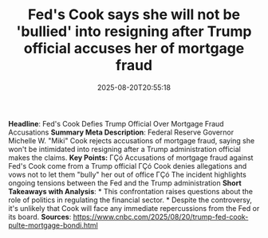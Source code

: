 ﻿---
title: "Fed's Cook says she will not be 'bullied' into resigning after Trump official accuses her of mortgage fraud"
date: "2025-08-20T20:55:18"
category: "Markets"
summary: ""
slug: "feds cook says she will not be bullied into resigning after "
source_urls:
  - "https://www.cnbc.com/2025/08/20/trump-fed-cook-pulte-mortgage-bondi.html"
seo:
  title: "Fed's Cook says she will not be 'bullied' into resigning after Trump official accuses her of mortgage fraud | Hash n Hedge"
  description: ""
  keywords: ["news", "markets", "brief"]
---
**Headline**: Fed's Cook Defies Trump Official Over Mortgage Fraud Accusations  **Summary Meta Description**: Federal Reserve Governor Michelle W. "Miki" Cook rejects accusations of mortgage fraud, saying she won't be intimidated into resigning after a Trump administration official makes the claims.  **Key Points:**  ΓÇó Accusations of mortgage fraud against Fed's Cook come from a Trump official ΓÇó Cook denies allegations and vows not to let them "bully" her out of office ΓÇó The incident highlights ongoing tensions between the Fed and the Trump administration  **Short Takeaways with Analysis**:   * This confrontation raises questions about the role of politics in regulating the financial sector. * Despite the controversy, it's unlikely that Cook will face any immediate repercussions from the Fed or its board.  **Sources**: https://www.cnbc.com/2025/08/20/trump-fed-cook-pulte-mortgage-bondi.html 
